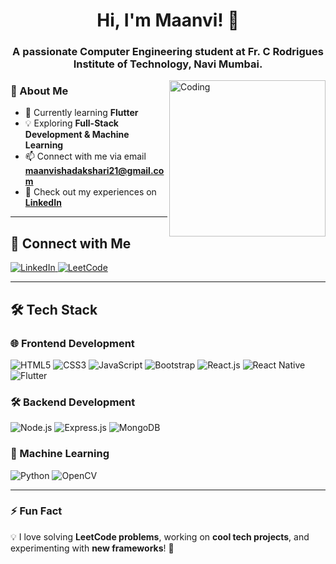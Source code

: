 <h1 align="center">Hi, I'm Maanvi! 👋</h1>
<h3 align="center">A passionate Computer Engineering student at Fr. C Rodrigues Institute of Technology, Navi Mumbai.</h3>

<img align="right" alt="Coding" width="250" src="https://media2.giphy.com/media/f6hnhHkks8bk4jwjh3/giphy.gif">

### 🚀 About Me  
- 🌱 Currently learning **Flutter**  
- 💡 Exploring **Full-Stack Development & Machine Learning**  
- 📫 Connect with me via email **maanvishadakshari21@gmail.com**  
- 📄 Check out my experiences on **[LinkedIn](https://www.linkedin.com/in/maanvi-shadakshari-5942b126a/)**  

---

## 🔗 Connect with Me  
<p align="left">
  <a href="https://www.linkedin.com/in/maanvi-shadakshari-5942b126a/" target="_blank">
    <img src="https://img.shields.io/badge/LinkedIn-%230A66C2.svg?style=for-the-badge&logo=linkedin&logoColor=white" alt="LinkedIn"/>
  </a>
  <a href="https://www.leetcode.com/maanvi21" target="_blank">
    <img src="https://img.shields.io/badge/LeetCode-%23FFA116.svg?style=for-the-badge&logo=leetcode&logoColor=black" alt="LeetCode"/>
  </a>
</p>

---

## 🛠️ Tech Stack  

### 🌐 Frontend Development  
<p align="left">
  <img src="https://img.shields.io/badge/HTML5-%23E34F26.svg?style=for-the-badge&logo=html5&logoColor=white" alt="HTML5"/>
  <img src="https://img.shields.io/badge/CSS3-%231572B6.svg?style=for-the-badge&logo=css3&logoColor=white" alt="CSS3"/>
  <img src="https://img.shields.io/badge/JavaScript-%23F7DF1E.svg?style=for-the-badge&logo=javascript&logoColor=black" alt="JavaScript"/>
  <img src="https://img.shields.io/badge/Bootstrap-%23563D7C.svg?style=for-the-badge&logo=bootstrap&logoColor=white" alt="Bootstrap"/>
  <img src="https://img.shields.io/badge/React.js-%2361DAFB.svg?style=for-the-badge&logo=react&logoColor=black" alt="React.js"/>
  <img src="https://img.shields.io/badge/React%20Native-%2361DAFB.svg?style=for-the-badge&logo=react&logoColor=black" alt="React Native"/>
  <img src="https://img.shields.io/badge/Flutter-%2302569B.svg?style=for-the-badge&logo=flutter&logoColor=white" alt="Flutter"/>
</p>

### 🛠 Backend Development  
<p align="left">
  <img src="https://img.shields.io/badge/Node.js-%23339933.svg?style=for-the-badge&logo=node.js&logoColor=white" alt="Node.js"/>
  <img src="https://img.shields.io/badge/Express.js-%23000000.svg?style=for-the-badge&logo=express&logoColor=white" alt="Express.js"/>
  <img src="https://img.shields.io/badge/MongoDB-%2347A248.svg?style=for-the-badge&logo=mongodb&logoColor=white" alt="MongoDB"/>
</p>

### 🤖 Machine Learning  
<p align="left">
  <img src="https://img.shields.io/badge/Python-%233776AB.svg?style=for-the-badge&logo=python&logoColor=white" alt="Python"/>
  <img src="https://img.shields.io/badge/OpenCV-%235C3EE8.svg?style=for-the-badge&logo=opencv&logoColor=white" alt="OpenCV"/>
</p>

---

### ⚡ Fun Fact  
💡 I love solving **LeetCode problems**, working on **cool tech projects**, and experimenting with **new frameworks**! 🚀  
